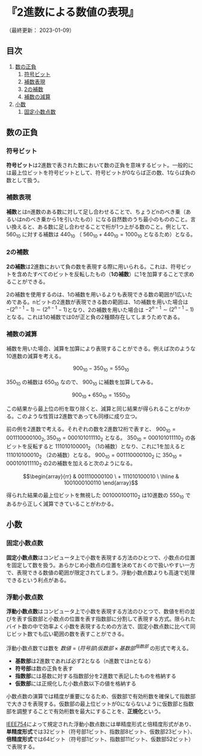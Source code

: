 # 『2進数による数値の表現』

（最終更新： 2023-01-09）


## 目次

1. [数の正負](#数の正負)
	1. [符号ビット](#符号ビット)
	1. [補数表現](#補数表現)
	1. [2の補数](#2の補数)
	1. [補数の減算](#補数の減算)
1. [小数](#小数)
	1. [固定小数点数](#固定小数点数)


## 数の正負

### 符号ビット

**符号ビット**は2進数で表された数において数の正負を意味するビット。一般的には最上位ビットを符号ビットとして、符号ビットが0ならば正の数、1ならば負の数として扱う。

### 補数表現

**補数**とはn進数のある数に対して足し合わせることで、ちょうどnのべき乗（あるいはnのべき乗から1を引いたもの）になる自然数のうち最小のもののこと。言い換えると、ある数に足し合わせることで桁が1つ上がる数のこと。例として、 $560_{10}$ に対する補数は $440_{10}$ （ $560_{10} + 440_{10} = 1000_{10}$ となるため）となる。

### 2の補数

**2の補数**は2進数において負の数を表現する際に用いられる。これは、符号ビットを含めたすべてのビットを反転したもの（**1の補数**）に1を加算することで求めることができる。

2の補数を使用するのは、1の補数を用いるよりも表現できる数の範囲が1広いためである。nビットの2進数が表現できる数の範囲は、1の補数を用いた場合は $-(2^{n-1} - 1) \sim (2^{n-1} - 1)$となり、2の補数を用いた場合は $-2^{n-1} \sim (2^{n-1} - 1)$ となる。これは1の補数では0が正と負の2種類存在してしまうためである。

### 補数の減算

補数を用いた場合、減算を加算により表現することができる。例えば次のような10進数の減算を考える。

```math
900_{10} - 350_{10} = 550_{10}
```

$350_{10}$ の補数は $650_{10}$ なので、 $900_{10}$ に補数を加算してみる。

```math
900_{10} + 650_{10} = 1550_{10}
```

この結果から最上位の桁を取り除くと、減算と同じ結果が得られることがわかる。このような性質は2進数であっても同様に成り立つ。

前の例を2進数で考える。それぞれの数を2進数12桁で表すと、 $900_{10} = 001110000100_2, 350_{10} = 000101011110_2$ となる。 $350_{10} = 000101011110_2$ の各ビットを反転すると $111010100001_2$ （1の補数）となり、これに1を加えると $111010100010_2$ （2の補数）となる。 $900_{10} = 001110000100_2$ に $350_{10} = 000101011110_2$ の2の補数を加えると次のようになる。

```math
\begin{array}{rr}
&  001110000100 \
+  111010100010 \
\hline
& 1001000100110
\end{array}
```

得られた結果の最上位ビットを無視した $001000100110_2$ は10進数の $550_{10}$ であるから正しく減算できていることがわかる。


## 小数

### 固定小数点数

**固定小数点数**はコンピュータ上で小数を表現する方法のひとつで、小数点の位置を固定して数を扱う。あらかじめ小数点の位置を決めておくので扱いやすい一方で、表現できる数値の範囲が限定されてしまう。浮動小数点数よりも高速で処理できるという利点がある。

### 浮動小数点数

**浮動小数点数**はコンピュータ上で小数を表現する方法のひとつで、数値を桁の並びを表す仮数部と小数点の位置を表す指数部に分割して表現する方式。限られたバイト数の中で効率よく小数を表現するための方法で、固定小数点数に比べて同じビット数でも広い範囲の数を表すことができる。

浮動小数点数では数を $数値 = (符号部) 仮数部 \times 基数部^{指数部}$ の形式で考える。

- **基数部**は2進数であれば必ず2となる（n進数ではnとなる）
- **符号部**は数の正負を表す
- **指数部**には基数に対する指数部分を2進数で表記したものを格納する
- **仮数部**には正規化した小数点数以下の値を格納する

小数点数の演算では精度が重要になるため、仮数部で有効桁数を確保して指数部で大きさを表現する。仮数部の最上位ビットが0にならないように仮数部と指数部を調整することで有効桁数を最大にすることを、**正規化**という。

[IEEE754](https://ja.wikipedia.org/wiki/IEEE_754)によって規定された浮動小数点数には単精度形式と倍精度形式があり、**単精度形式**では32ビット（符号部1ビット、指数部8ビット、仮数部23ビット）、**倍精度形式**では64ビット（符号部1ビット、指数部11ビット、仮数部52ビット）で表現する。

